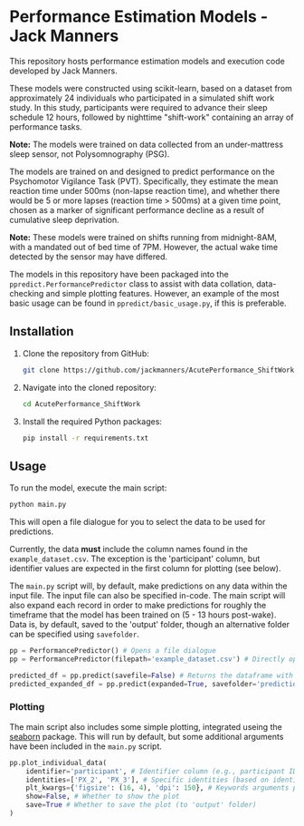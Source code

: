 # Performance Estimation Models - Jack Manners

This repository hosts performance estimation models and execution code developed by Jack Manners. 

These models were constructed using scikit-learn, based on a dataset from approximately 24 individuals who participated in a simulated shift work study. In this study, participants were required to advance their sleep schedule 12 hours, followed by nighttime "shift-work" containing an array of performance tasks.

**Note:** The models were trained on data collected from an under-mattress sleep sensor, not Polysomnography (PSG).

The models are trained on and designed to predict performance on the Psychomotor Vigilance Task (PVT). Specifically, they estimate the mean reaction time under 500ms (non-lapse reaction time), and whether there would be 5 or more lapses (reaction time > 500ms) at a given time point, chosen as a marker of significant performance decline as a result of cumulative sleep deprivation.

**Note:** These models were trained on shifts running from midnight-8AM, with a mandated out of bed time of 7PM. However, the actual wake time detected by the sensor may have differed.

The models in this repository have been packaged into the `ppredict.PerformancePredictor` class to assist with data collation, data-checking and simple plotting features. However, an example of the most basic usage can be found in `ppredict/basic_usage.py`, if this is preferable.

## Installation

1. Clone the repository from GitHub:

    ```sh
    git clone https://github.com/jackmanners/AcutePerformance_ShiftWork.git
    ```

2. Navigate into the cloned repository:

    ```sh
    cd AcutePerformance_ShiftWork
    ```

3. Install the required Python packages:

    ```sh
    pip install -r requirements.txt
    ```

## Usage

To run the model, execute the main script:

```sh
python main.py
```
This will open a file dialogue for you to select the data to be used for predictions.

Currently, the data **must** include the column names found in the `example_dataset.csv`. The exception is the 'participant' column, but identifier values are expected in the first column for plotting (see below).

The `main.py` script will, by default, make predictions on any data within the input file. The input file can also be specified in-code. The main script will also expand each record in order to make predictions for roughly the timeframe that the model has been trained on (5 - 13 hours post-wake). Data is, by default, saved to the 'output' folder, though an alternative folder can be specified using `savefolder`.

```python
pp = PerformancePredictor() # Opens a file dialogue
pp = PerformancePredictor(filepath='example_dataset.csv') # Directly opens specified file

predicted_df = pp.predict(savefile=False) # Returns the dataframe with predictions. Does not save to file.
predicted_expanded_df = pp.predict(expanded=True, savefolder='prediction_folder') # Returns the dataframe with predictions for all available timepoints. Saves .csv to folder 'prediction_folder/'.
```

### Plotting

The main script also includes some simple plotting, integrated useing the [seaborn](https://seaborn.pydata.org/) package.
This will run by default, but some additional arguments have been included in the `main.py` script.

```python
pp.plot_individual_data(
    identifier='participant', # Identifier column (e.g., participant ID, sleep ID, etc.). Defaults to the first column.
    identities=['PX_2', 'PX_3'], # Specific identities (based on identifier column) to plot, defaults to all. (All not recommended without adjusting plot parameters). Must be a list, but can be a list of one (e.g., ['PX_1']).
    plt_kwargs={'figsize': (16, 4), 'dpi': 150}, # Keywords arguments passed to plt.figure(**plt_kwargs).
    show=False, # Whether to show the plot
    save=True # Whether to save the plot (to 'output' folder)
)
``````
